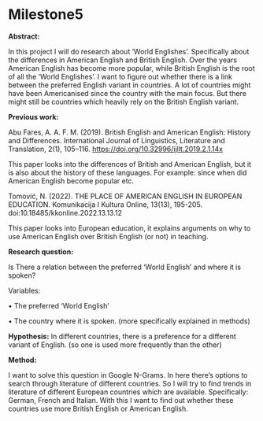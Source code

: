 # Milestone5
**Abstract:**

In this project I will do research about ‘World Englishes’. Specifically about the differences in American English and British English. Over the years American English has become more popular, while British English is the root of all the ‘World Englishes’. I want to figure out whether there is a link between the preferred English variant in countries. A lot of countries might have been Americanised since the country with the main focus. But there might still be countries which heavily rely on the British English variant.

**Previous work:**

Abu Fares, A. A. F. M. (2019). British English and American English: History and Differences. International Journal of Linguistics, Literature and Translation, 2(1), 105–116. https://doi.org/10.32996/ijllt.2019.2.1.14x

This paper looks into the differences of British and American English, but it is also about the history of these languages. For example: since when did American English become popular etc.

Tomović, N. (2022). THE PLACE OF AMERICAN ENGLISH IN EUROPEAN EDUCATION. Komunikacija I Kultura Online, 13(13), 195-205. doi:10.18485/kkonline.2022.13.13.12

This paper looks into European education, it explains arguments on why to use American English over British English (or not) in teaching.

**Research question:**

Is There a relation between the preferred ‘World English’ and where it is spoken?

Variables: 

•	The preferred ‘World English’

•	The country where it is spoken. (more specifically explained in methods)

**Hypothesis:**
In different countries, there is a preference for a different variant of English. (so one is used more frequently than the other)

**Method:**

I want to solve this question in Google N-Grams. In here there’s options to search through literature of different countries. So I will try to find trends in literature of different European countries which are available. Specifically: German, French and Italian. With this I want to find out whether these countries use more British English or American English.



